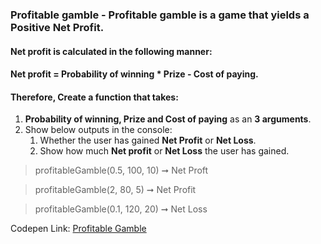 ### Profitable gamble -  Profitable gamble is a game that yields a Positive Net Profit.

#### Net profit is calculated in the following manner:
#### Net profit = Probability of winning * Prize - Cost of paying.

#### Therefore, Create a function that takes: 

1. **Probability of winning, Prize and Cost of paying** as an **3 arguments**. 
1. Show below outputs in the console:
    1. Whether the user has gained **Net Profit** or **Net Loss**.
    1. Show how much **Net profit** or **Net Loss** the user has gained.

> profitableGamble(0.5, 100, 10) ➞ Net Proft

> profitableGamble(2, 80, 5) ➞ Net Profit

> profitableGamble(0.1, 120, 20) ➞ Net Loss

Codepen Link: [Profitable Gamble](https://codepen.io/naveencoder/pen/QPobPJ?editors=0012)